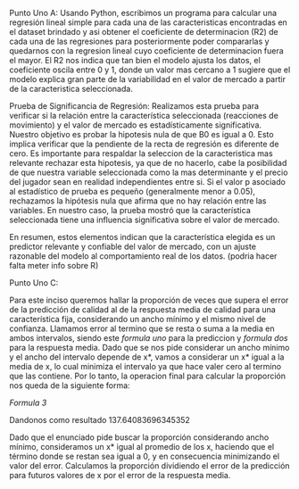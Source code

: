 Punto Uno A:
Usando Python, escribimos un programa para calcular una regresión lineal simple para cada una de las caracteristicas encontradas en el dataset brindado y asi obtener el coeficiente de determinacion (R2) de cada una de las regresiones para posteriormente poder compararlas y quedarnos con la regresion lineal cuyo coeficiente de determinacion fuera el mayor.
El R2 nos indica que tan bien el modelo ajusta los datos, el coeficiente oscila entre 0 y 1, donde un valor mas cercano a 1 sugiere que el modelo explica gran parte de la variabilidad en el valor de mercado a partir de la caracteristica seleccionada.

Prueba de Significancia de Regresión:
Realizamos esta prueba para verificar si la relación entre la característica seleccionada (reacciones de movimiento) y el valor de mercado es estadísticamente significativa. Nuestro objetivo es probar la hipotesis nula de que B0 es igual a 0. Esto implica verificar que la pendiente de la recta de regresión es diferente de cero. Es importante para respaldar la seleccion de la caracteristica mas relevante rechazar esta hipotesis, ya que de no hacerlo, cabe la posibilidad de que nuestra variable seleccionada como la mas determinante y el precio del jugador sean en realidad independientes entre si. Si el valor p asociado al estadístico de prueba es pequeño (generalmente menor a 0.05), rechazamos la hipótesis nula que afirma que no hay relación entre las variables. En nuestro caso, la prueba mostró que la característica seleccionada tiene una influencia significativa sobre el valor de mercado.

En resumen, estos elementos indican que la característica elegida es un predictor relevante y confiable del valor de mercado, con un ajuste razonable del modelo al comportamiento real de los datos. (podria hacer falta meter info sobre R)

Punto Uno C:

Para este inciso queremos hallar la proporción de veces que supera el error de la predicción de calidad al de la  respuesta media de calidad para una característica fija, considerando un ancho mínimo y el mismo nivel de confianza. Llamamos error al termino que se resta o suma a la media en ambos intervalos, siendo este *formula uno* para la prediccion y *formula dos* para la respuesta media.
Dado que se nos pide considerar un ancho mínimo y el ancho del intervalo depende de x*, vamos a considerar un x* igual a la media de x, lo cual minimiza el intervalo ya que hace valer cero al termino que las contiene.
Por lo tanto, la operacion final para calcular la proporción nos queda de la siguiente forma:

*Formula 3*

Dandonos como resultado 137.64083696345352


Dado que el enunciado pide buscar la proporción considerando ancho mínimo, consideramos un x* igual al promedio de los x, haciendo que el término donde se restan sea igual a 0, y en consecuencia minimizando el valor del error. Calculamos la proporción dividiendo el error de la predicción para futuros valores de x por el error de la respuesta media.